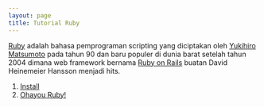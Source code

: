 ```yaml
---
layout: page
title: Tutorial Ruby
---
```


[Ruby](http://www.ruby-lang.org/) adalah bahasa pemprograman scripting yang diciptakan oleh [Yukihiro Matsumoto](https://twitter.com/yukihiro_matz) pada tahun 90 dan baru populer di dunia barat setelah tahun 2004 dimana web framework bernama [Ruby on Rails](http://rubyonrails.org/) buatan David Heinemeier Hansson menjadi hits.

1. [Install](/akselprog/tutorial/ruby/install.html)
2. [Ohayou Ruby!](/akselprog/tutorial/ruby/helloworld.html)